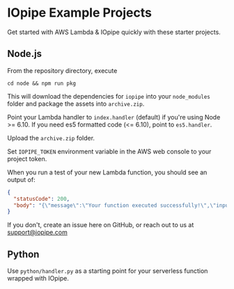 # IOpipe Example Projects

Get started with AWS Lambda & IOpipe quickly with these starter projects.

## Node.js

From the repository directory, execute

`cd node && npm run pkg`

This will download the dependencies for `iopipe` into your `node_modules` folder and package the assets into `archive.zip`.

Point your Lambda handler to `index.handler` (default) if you're using Node >= 6.10. If you need es5 formatted code (<= 6.10), point to `es5.handler`.

Upload the `archive.zip` folder.

Set `IOPIPE_TOKEN` environment variable in the AWS web console to your project token.

When you run a test of your new Lambda function, you should see an output of:

```json
{
  "statusCode": 200,
  "body": "{\"message\":\"Your function executed successfully!\",\"input\":{\"key3\":\"value3\",\"key2\":\"value2\",\"key1\":\"value1\"}}"
}
```

If you don't, create an issue here on GitHub, or reach out to us at support@iopipe.com

## Python

Use `python/handler.py` as a starting point for your serverless function wrapped with IOpipe.
